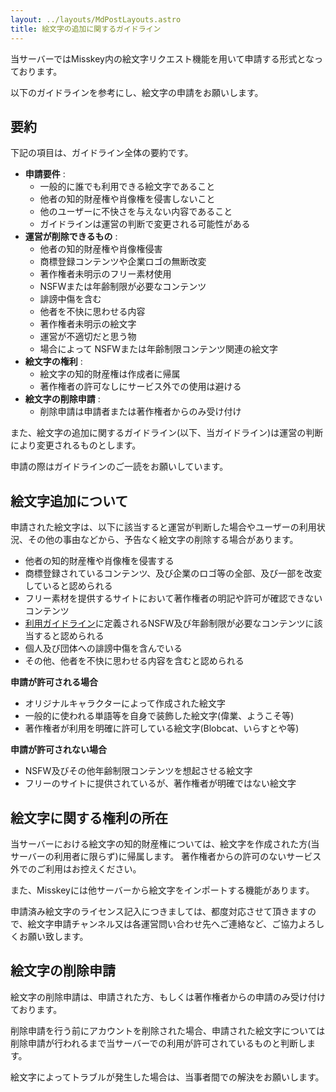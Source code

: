 ```yaml
---
layout: ../layouts/MdPostLayouts.astro
title: 絵文字の追加に関するガイドライン
---
```


当サーバーではMisskey内の絵文字リクエスト機能を用いて申請する形式となっております。

以下のガイドラインを参考にし、絵文字の申請をお願いします。

## 要約
下記の項目は、ガイドライン全体の要約です。


- **申請要件** :
  - 一般的に誰でも利用できる絵文字であること
  - 他者の知的財産権や肖像権を侵害しないこと
  - 他のユーザーに不快さを与えない内容であること
  - ガイドラインは運営の判断で変更される可能性がある
- **運営が削除できるもの** :
  - 他者の知的財産権や肖像権侵害
  - 商標登録コンテンツや企業ロゴの無断改変
  - 著作権者未明示のフリー素材使用
  - NSFWまたは年齢制限が必要なコンテンツ
  - 誹謗中傷を含む
  - 他者を不快に思わせる内容
  - 著作権者未明示の絵文字
  - 運営が不適切だと思う物
  - 場合によって NSFWまたは年齢制限コンテンツ関連の絵文字
- **絵文字の権利** :
  - 絵文字の知的財産権は作成者に帰属
  - 著作権者の許可なしにサービス外での使用は避ける
- **絵文字の削除申請** :
  -  削除申請は申請者または著作権者からのみ受け付け


また、絵文字の追加に関するガイドライン(以下、当ガイドライン)は運営の判断により変更されるものとします。


申請の際はガイドラインのご一読をお願いしています。

## 絵文字追加について
申請された絵文字は、以下に該当すると運営が判断した場合やユーザーの利用状況、その他の事由などから、予告なく絵文字の削除する場合があります。

- 他者の知的財産権や肖像権を侵害する
- 商標登録されているコンテンツ、及び企業のロゴ等の全部、及び一部を改変していると認められる
- フリー素材を提供するサイトにおいて著作権者の明記や許可が確認できないコンテンツ
- [利用ガイドライン](guideline)に定義されるNSFW及び年齢制限が必要なコンテンツに該当すると認められる
- 個人及び団体への誹謗中傷を含んでいる
- その他、他者を不快に思わせる内容を含むと認められる

**申請が許可される場合**
- オリジナルキャラクターによって作成された絵文字
- 一般的に使われる単語等を自身で装飾した絵文字(偉業、ようこそ等)
- 著作権者が利用を明確に許可している絵文字(Blobcat、いらすとや等)

**申請が許可されない場合**
- NSFW及びその他年齢制限コンテンツを想起させる絵文字
- フリーのサイトに提供されているが、著作権者が明確ではない絵文字

## 絵文字に関する権利の所在
当サーバーにおける絵文字の知的財産権については、絵文字を作成された方(当サーバーの利用者に限らず)に帰属します。
著作権者からの許可のないサービス外でのご利用はお控えください。

また、Misskeyには他サーバーから絵文字をインポートする機能があります。

申請済み絵文字のライセンス記入につきましては、都度対応させて頂きますので、絵文字申請チャンネル又は各運営問い合わせ先へご連絡など、ご協力よろしくお願い致します。

## 絵文字の削除申請
絵文字の削除申請は、申請された方、もしくは著作権者からの申請のみ受け付けております。

削除申請を行う前にアカウントを削除された場合、申請された絵文字については削除申請が行われるまで当サーバーでの利用が許可されているものと判断します。

絵文字によってトラブルが発生した場合は、当事者間での解決をお願いします。